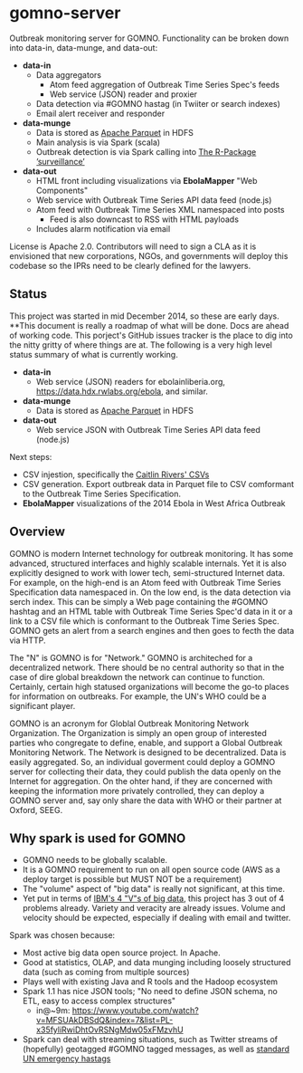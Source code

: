 gomno-server
============
Outbreak monitoring server for GOMNO. Functionality can be broken down into data-in, data-munge, and data-out:
- **data-in**
  - Data aggregators
    - Atom feed aggregation of Outbreak Time Series Spec's feeds
    - Web service (JSON) reader and proxier
  - Data detection via #GOMNO hastag (in Twiiter or search indexes)
  - Email alert receiver and responder
- **data-munge**
  - Data is stored as [Apache Parquet](parquet.incubator.apache.org/) in HDFS 
  - Main analysis is via Spark (scala)
  - Outbreak detection is via Spark calling into [The R-Package ’surveillance’](http://cran.r-project.org/web/packages/surveillance/vignettes/surveillance.pdf)
- **data-out**
  - HTML front including visualizations via **EbolaMapper** "Web Components"
  - Web service with Outbreak Time Series API data feed (node.js)
  - Atom feed with Outbreak Time Series XML namespaced into posts
    - Feed is also downcast to RSS with HTML payloads
  - Includes alarm notification via email
  
License is Apache 2.0. Contributors will need to sign a CLA as it is envisioned that new corporations, NGOs, and governments will deploy this codebase so the IPRs need to be clearly defined for the lawyers.

## Status
This project was started in mid December 2014, so these are early days. **This document is really a roadmap of what will be done. Docs are ahead of working code. This porject's GitHub issues tracker is the place to dig into the nitty gritty of where things are at. The following is a very high level status summary of what is currently working.
- **data-in**
  - Web service (JSON) readers for ebolainliberia.org, https://data.hdx.rwlabs.org/ebola, and similar.
- **data-munge**
  - Data is stored as [Apache Parquet](parquet.incubator.apache.org/) in HDFS 
- **data-out**
  - Web service JSON with Outbreak Time Series API data feed (node.js) 

Next steps:
- CSV injestion, specifically the [Caitlin Rivers' CSVs](https://github.com/JohnTigue/EbolaMapper/wiki/Other-Coders#caitlin-rivers)
- CSV generation. Export outbreak data in Parquet file to CSV comformant to the Outbreak Time Series Specification.
- **EbolaMapper** visualizations of the 2014 Ebola in West Africa Outbreak


## Overview
GOMNO is modern Internet technology for outbreak monitoring. It has some advanced, structured interfaces and highly scalable internals. Yet it is also explicitly designed to work with lower tech, semi-structured Internet data.
For example, on the high-end is an Atom feed with Outbreak Time Series Specification data namespaced in. On the low end, is the data detection via serch index. This can be simply a Web page containing the #GOMNO hashtag and an HTML table with Outbreak Time Series Spec'd data in it or a link to a CSV file which is conformant to the Outbreak Time Series Spec. GOMNO gets an alert from a search engines and then goes to fecth the data via HTTP.

The "N" is GOMNO is for "Network." GOMNO is architeched for a decentralized network. There should be no central authority so that in the case of dire global breakdown the network can continue to function. Certainly, certain high statused organizations will become the go-to places for information on outbreaks. For example, the UN's WHO could be a significant player. 

GOMNO is an acronym for Globlal Outbreak Monitoring Network Organization. The Organization is simply an open group of interested parties who congregate to define, enable, and support a Global Outbreak Monitoring Network. The Network is designed to be decentralized. Data is easily aggregated. So, an individual goverment could deploy a GOMNO server for collecting their data, they could publish the data openly on the Internet for aggregation. On the ohter hand, if they are concerned with keeping the information more privately controlled, they can deploy a GOMNO server and, say only share the data with WHO or their partner at Oxford, SEEG. 

## Why spark is used for GOMNO 
- GOMNO needs to be globally scalable. 
- It is a GOMNO requirement to run on all open source code (AWS as a deploy target is possible but MUST NOT be a requirement)
- The "volume" aspect of "big data" is really not significant, at this time.
- Yet put in terms of [IBM's 4 "V"s of big data](http://www.ibmbigdatahub.com/infographic/four-vs-big-data), this project has 3 out of 4 problems already. Variety and veracity are already issues. Volume and velocity should be expected, especially if dealing with email and twitter. 

Spark was chosen because:
- Most active big data open source project. In Apache.
- Good at statistics, OLAP, and data munging including loosely structured data (such as coming from multiple sources)
- Plays well with existing Java and R tools and the Hadoop ecosystem
- Spark 1.1 has nice JSON tools; "No need to define JSON schema, no ETL, easy to access complex structures"
	 - in@~9m: https://www.youtube.com/watch?v=MFSUAkDBSdQ&index=7&list=PL-x35fyliRwiDhtOvRSNgMdw05xFMzvhU
- Spark can deal with streaming situations, such as Twitter streams of (hopefully) geotagged #GOMNO tagged messages, as well as [standard UN emergency hastags](http://irevolution.net/2014/11/05/social-media-hashtag-standards-disaster-response/)
